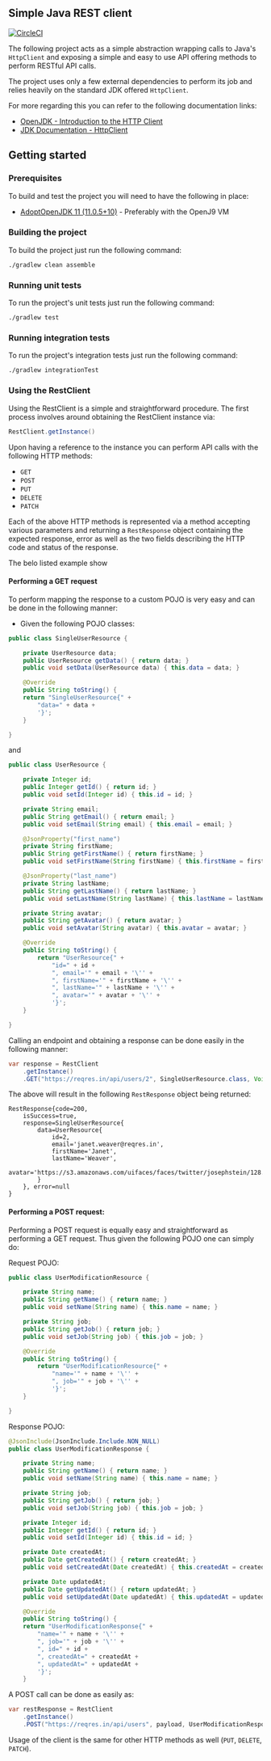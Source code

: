 ## Simple Java REST client

[![CircleCI](https://circleci.com/gh/Kortex/simple-rest-client.svg?style=svg)](https://circleci.com/gh/Kortex/simple-rest-client)

The following project acts as a simple abstraction wrapping calls to Java's `HttpClient` and exposing a simple and easy
to use API offering methods to perform RESTful API calls.

The project uses only a few external dependencies to perform its job and relies heavily on the standard JDK offered `HttpClient`.

For more regarding this you can refer to the following documentation links:

* [OpenJDK - Introduction to the HTTP Client](https://openjdk.java.net/groups/net/httpclient/intro.html)
* [JDK Documentation - HttpClient](https://docs.oracle.com/en/java/javase/11/docs/api/java.net.http/java/net/http/HttpClient.html)

## Getting started

### Prerequisites

To build and test the project you will need to have the following in place:

* [AdoptOpenJDK 11 (11.0.5+10)](https://adoptopenjdk.net/?variant=openjdk11&jvmVariant=openj9) - Preferably with the OpenJ9 VM

### Building the project

To build the project just run the following command:

```shell script
./gradlew clean assemble
```

### Running unit tests

To run the project's unit tests just run the following command:

```shell script
./gradlew test 
```

### Running integration tests

To run the project's integration tests just run the following command:

```shell script
./gradlew integrationTest
```

### Using the RestClient

Using the RestClient is a simple and straightforward procedure. The first process involves around obtaining the RestClient instance
via:

```java
RestClient.getInstance()
```

Upon having a reference to the instance you can perform API calls with the following HTTP methods:

* `GET`
* `POST`
* `PUT`
* `DELETE`
* `PATCH`

Each of the above HTTP methods is represented via a method accepting various parameters and returning a `RestResponse` object
containing the expected response, error as well as the two fields describing the HTTP code and status of the response.

The belo listed example show 

#### Performing a GET request

To perform mapping the response to a custom POJO is very easy and can be done in the following manner:

* Given the following POJO classes:

```java
public class SingleUserResource {

    private UserResource data;
    public UserResource getData() { return data; }
    public void setData(UserResource data) { this.data = data; }

    @Override
    public String toString() {
	return "SingleUserResource{" +
	    "data=" + data +
	    '}';
    }

}
```

and

```java
public class UserResource {

    private Integer id;
    public Integer getId() { return id; }
    public void setId(Integer id) { this.id = id; }

    private String email;
    public String getEmail() { return email; }
    public void setEmail(String email) { this.email = email; }

    @JsonProperty("first_name")
    private String firstName;
    public String getFirstName() { return firstName; }
    public void setFirstName(String firstName) { this.firstName = firstName; }

    @JsonProperty("last_name")
    private String lastName;
    public String getLastName() { return lastName; }
    public void setLastName(String lastName) { this.lastName = lastName; }

    private String avatar;
    public String getAvatar() { return avatar; }
    public void setAvatar(String avatar) { this.avatar = avatar; }

    @Override
    public String toString() {
        return "UserResource{" +
            "id=" + id +
            ", email='" + email + '\'' +
            ", firstName='" + firstName + '\'' +
            ", lastName='" + lastName + '\'' +
            ", avatar='" + avatar + '\'' +
            '}';
    }

}
```

Calling an endpoint and obtaining a response can be done easily in the following manner:

```java
var response = RestClient
    .getInstance()
    .GET("https://reqres.in/api/users/2", SingleUserResource.class, Void.class, Collections.emptyMap());
```

The above will result in the following `RestResponse` object being returned:

```text
RestResponse{code=200, 
    isSuccess=true, 
    response=SingleUserResource{
        data=UserResource{
            id=2, 
            email='janet.weaver@reqres.in', 
            firstName='Janet', 
            lastName='Weaver', 
             avatar='https://s3.amazonaws.com/uifaces/faces/twitter/josephstein/128.jpg'
        }
    }, error=null
}
```

#### Performing a POST request:

Performing a POST request is equally easy and straightforward as performing a GET request. Thus given the following POJO one can
simply do:

Request POJO:

```java
public class UserModificationResource {

    private String name;
    public String getName() { return name; }
    public void setName(String name) { this.name = name; }

    private String job;
    public String getJob() { return job; }
    public void setJob(String job) { this.job = job; }

    @Override
    public String toString() {
        return "UserModificationResource{" +
            "name='" + name + '\'' +
            ", job='" + job + '\'' +
            '}';
    }

}
```
Response POJO:

```java
@JsonInclude(JsonInclude.Include.NON_NULL)
public class UserModificationResponse {

    private String name;
    public String getName() { return name; }
    public void setName(String name) { this.name = name; }

    private String job;
    public String getJob() { return job; }
    public void setJob(String job) { this.job = job; }

    private Integer id;
    public Integer getId() { return id; }
    public void setId(Integer id) { this.id = id; }

    private Date createdAt;
    public Date getCreatedAt() { return createdAt; }
    public void setCreatedAt(Date createdAt) { this.createdAt = createdAt; }

    private Date updatedAt;
    public Date getUpdatedAt() { return updatedAt; }
    public void setUpdatedAt(Date updatedAt) { this.updatedAt = updatedAt; }

    @Override
    public String toString() {
	return "UserModificationResponse{" +
	    "name='" + name + '\'' +
	    ", job='" + job + '\'' +
	    ", id=" + id +
	    ", createdAt=" + createdAt +
	    ", updatedAt=" + updatedAt +
	    '}';
    }


```

A POST call can be done as easily as:

```java
var restResponse = RestClient
    .getInstance()
    .POST("https://reqres.in/api/users", payload, UserModificationResponse.class, Void.class, Collections.emptyMap());
```

Usage of the client is the same for other HTTP methods as well (`PUT`, `DELETE`, `PATCH`).
